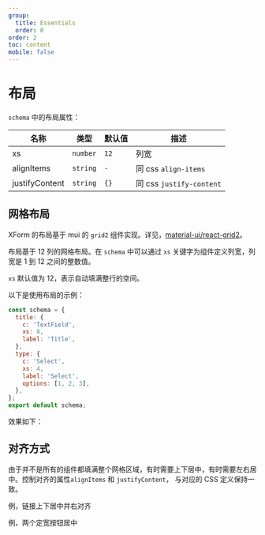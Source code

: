 ```yaml
---
group:
  title: Essentials
  order: 0
order: 2
toc: content
mobile: false
---
```



# 布局


`schema` 中的布局属性：

| 名称           | 类型     | 默认值 | 描述                     |
| -------------- | -------- | ------ | ------------------------ |
| xs             | `number` | `12`   | 列宽                     |
| alignItems     | `string` | `-`    | 同 css `align-items`     |
| justifyContent | `string` | `{}`   | 同 css `justify-content` |

## 网格布局

XForm 的布局基于 mui 的 `grid2` 组件实现。详见，[material-ui/react-grid2](https://mui.com/material-ui/react-grid2/)。

布局基于 12 列的网格布局。在 `schema` 中可以通过 `xs` 关键字为组件定义列宽，列宽是 1 到 12 之间的整数值。

`xs` 默认值为 12，表示自动填满整行的空间。

以下是使用布局的示例：

``` js {4,9}
const schema = {
  title: {
    c: 'TextField',
    xs: 8,
    label: 'Title',
  },
  type: {
    c: 'Select',
    xs: 4,
    label: 'Select',
    options: [1, 2, 3],
  },
};
export default schema;
```

效果如下：

<code src="./examples/layout" background="#fff"></code>


## 对齐方式

由于并不是所有的组件都填满整个网格区域，有时需要上下居中，有时需要左右居中。控制对齐的属性`alignItems` 和 `justifyContent`， 与对应的 CSS 定义保持一致。

例，链接上下居中并右对齐

<code src="./examples/layout02" background="#fff"></code>

例，两个定宽按钮居中

<code src="./examples/layout03" background="#fff"></code>
